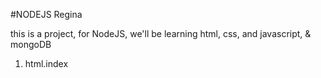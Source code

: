 #NODEJS Regina 

this is a project, for NodeJS, we'll be learning html, css, and javascript, & mongoDB
1. html.index